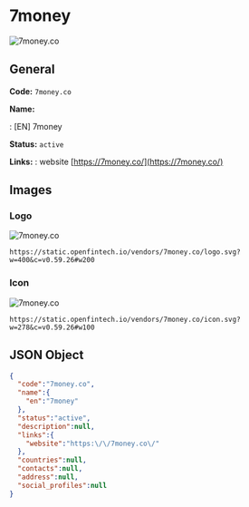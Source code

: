 
# 7money 
![7money.co](https://static.openfintech.io/vendors/7money.co/logo.svg?w=400&c=v0.59.26#w200)  

## General 
 
**Code:** `7money.co` 
 
**Name:** 
 
:	[EN] 7money 
 
**Status:** `active` 
 
**Links:** 
: website [https://7money.co/](https://7money.co/) 
 

## Images 

### Logo 
 
![7money.co](https://static.openfintech.io/vendors/7money.co/logo.svg?w=400&c=v0.59.26#w200)  

```
https://static.openfintech.io/vendors/7money.co/logo.svg?w=400&c=v0.59.26#w200
```  

### Icon 
 
![7money.co](https://static.openfintech.io/vendors/7money.co/icon.svg?w=278&c=v0.59.26#w100)  

```
https://static.openfintech.io/vendors/7money.co/icon.svg?w=278&c=v0.59.26#w100
```  

## JSON Object 

```json
{
  "code":"7money.co",
  "name":{
    "en":"7money"
  },
  "status":"active",
  "description":null,
  "links":{
    "website":"https:\/\/7money.co\/"
  },
  "countries":null,
  "contacts":null,
  "address":null,
  "social_profiles":null
}
```  
